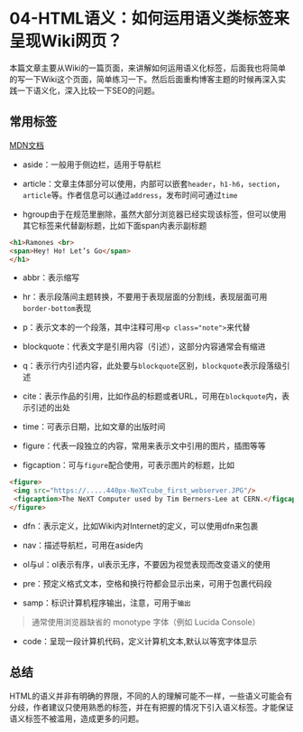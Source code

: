 # 04-HTML语义：如何运用语义类标签来呈现Wiki网页？

本篇文章主要从Wiki的一篇页面，来讲解如何运用语义化标签，后面我也将简单的写一下Wiki这个页面，简单练习一下。然后后面重构博客主题的时候再深入实践一下语义化，深入比较一下SEO的问题。

## 常用标签

[MDN文档](https://developer.mozilla.org/zh-CN/docs/Web/HTML/Element)

* aside：一般用于侧边栏，适用于导航栏

* article：文章主体部分可以使用，内部可以嵌套`header`，`h1-h6`，`section`，`article`等。作者信息可以通过`address`，发布时间可通过`time`

* hgroup由于在规范里删除，虽然大部分浏览器已经实现该标签，但可以使用其它标签来代替副标题，比如下面span内表示副标题

```html
<h1>Ramones <br>
<span>Hey! Ho! Let’s Go</span>
</h1>
```

* abbr：表示缩写

* hr：表示段落间主题转换，不要用于表现层面的分割线，表现层面可用`border-bottom`表现

* p：表示文本的一个段落，其中注释可用`<p class="note">`来代替

* blockquote：代表文字是引用内容（引述），这部分内容通常会有缩进

* q：表示行内引述内容，此处要与`blockquote`区别，`blockquote`表示段落级引述

* cite：表示作品的引用，比如作品的标题或者URL，可用在`blockquote`内，表示引述的出处

* time：可表示日期，比如文章的出版时间

* figure：代表一段独立的内容，常用来表示文中引用的图片，插图等等

* figcaption：可与`figure`配合使用，可表示图片的标题，比如

```html
<figure>
 <img src="https://.....440px-NeXTcube_first_webserver.JPG"/>
 <figcaption>The NeXT Computer used by Tim Berners-Lee at CERN.</figcaption>
</figure>
```

* dfn：表示定义，比如Wiki内对Internet的定义，可以使用dfn来包裹

* nav：描述导航栏，可用在aside内

* ol与ul：ol表示有序，ul表示无序，不要因为视觉表现而改变语义的使用

* pre：预定义格式文本，空格和换行符都会显示出来，可用于包裹代码段

* samp：标识计算机程序输出，注意，可用于`输出`

> 通常使用浏览器缺省的 monotype 字体（例如 Lucida Console）

* code：呈现一段计算机代码，定义计算机文本,默认以等宽字体显示

## 总结

HTML的语义并非有明确的界限，不同的人的理解可能不一样，一些语义可能会有分歧，作者建议只使用熟悉的标签，并在有把握的情况下引入语义标签。才能保证语义标签不被滥用，造成更多的问题。